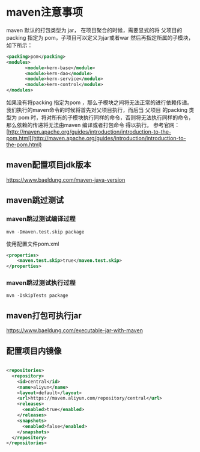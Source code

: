 # maven注意事项

maven 默认的打包类型为 jar，
在项目聚合的时候，需要显式的将 父项目的 packing 指定为 pom，子项目可以定义为jar或者war
然后再指定所属的子模块，如下所示：
​

```xml
<packing>pom</packing>
<modules>
       <module>kern-base</module>
       <module>kern-dao</module>
       <module>kern-service</module>
       <module>kern-control</module>
</modules>
```

如果没有将packing 指定为pom ，那么子模块之间将无法正常的进行依赖传递。
我们执行的maven命令的时候将首先对父项目执行，而后当 父项目 的packing 类型为 pom 时，将对所有的子模块执行同样的命令，否则将无法执行同样的命令，那么依赖的传递将无法由maven 编译或者打包命令 得以执行。
参考官网：
[http://maven.apache.org/guides/introduction/introduction-to-the-pom.html](http://maven.apache.org/guides/introduction/introduction-to-the-pom.html)


## maven配置项目jdk版本


https://www.baeldung.com/maven-java-version

## maven跳过测试

### maven跳过测试编译过程


```
mvn -Dmaven.test.skip package
```

使用配置文件pom.xml

```xml
<properties>
    <maven.test.skip>true</maven.test.skip>
</properties>
```
### maven跳过测试执行过程

```
mvn -DskipTests package
```

## maven打包可执行jar
https://www.baeldung.com/executable-jar-with-maven

## 配置项目内镜像


```xml

<repositories>  
  <repository>  
    <id>central</id>  
    <name>aliyun</name>  
    <layout>default</layout>  
    <url>https://maven.aliyun.com/repository/central</url>  
    <releases>  
      <enabled>true</enabled>  
    </releases>  
    <snapshots>  
      <enabled>false</enabled>  
    </snapshots>  
  </repository>  
</repositories>
```